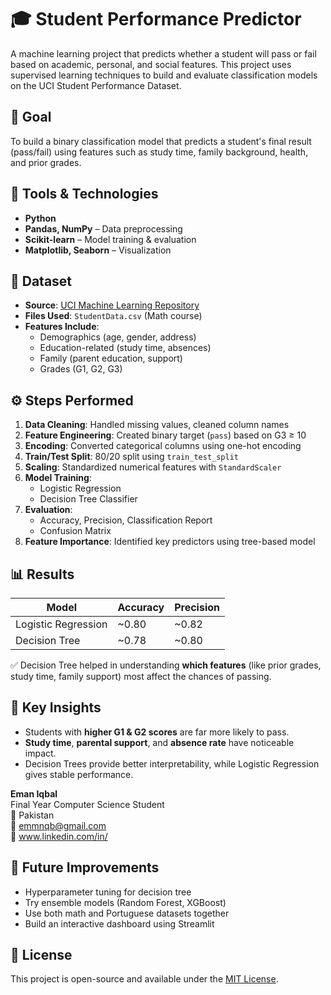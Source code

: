 # 🎓 Student Performance Predictor

A machine learning project that predicts whether a student will pass or fail based on academic, personal, and social features. This project uses supervised learning techniques to build and evaluate classification models on the UCI Student Performance Dataset.

## 🎯 Goal

To build a binary classification model that predicts a student's final result (pass/fail) using features such as study time, family background, health, and prior grades.

## 🧰 Tools & Technologies

- **Python**
- **Pandas, NumPy** – Data preprocessing
- **Scikit-learn** – Model training & evaluation
- **Matplotlib, Seaborn** – Visualization

## 📂 Dataset

- **Source**: [UCI Machine Learning Repository](https://archive.ics.uci.edu/ml/datasets/student+performance)
- **Files Used**: `StudentData.csv` (Math course)
- **Features Include**:
  - Demographics (age, gender, address)
  - Education-related (study time, absences)
  - Family (parent education, support)
  - Grades (G1, G2, G3)

## ⚙️ Steps Performed

1. **Data Cleaning**: Handled missing values, cleaned column names
2. **Feature Engineering**: Created binary target (`pass`) based on G3 ≥ 10
3. **Encoding**: Converted categorical columns using one-hot encoding
4. **Train/Test Split**: 80/20 split using `train_test_split`
5. **Scaling**: Standardized numerical features with `StandardScaler`
6. **Model Training**:
   - Logistic Regression
   - Decision Tree Classifier
7. **Evaluation**:
   - Accuracy, Precision, Classification Report
   - Confusion Matrix
8. **Feature Importance**: Identified key predictors using tree-based model
   
## 📊 Results

| Model              | Accuracy | Precision |
|-------------------|----------|-----------|
| Logistic Regression | ~0.80    | ~0.82     |
| Decision Tree       | ~0.78    | ~0.80     |

✅ Decision Tree helped in understanding **which features** (like prior grades, study time, family support) most affect the chances of passing.

## 🧠 Key Insights

- Students with **higher G1 & G2 scores** are far more likely to pass.
- **Study time**, **parental support**, and **absence rate** have noticeable impact.
- Decision Trees provide better interpretability, while Logistic Regression gives stable performance.

**Eman Iqbal**  
Final Year Computer Science Student  
📍 Pakistan  
📧 emmnqb@gmail.com  
🔗 www.linkedin.com/in/  

## 📌 Future Improvements

- Hyperparameter tuning for decision tree
- Try ensemble models (Random Forest, XGBoost)
- Use both math and Portuguese datasets together
- Build an interactive dashboard using Streamlit

## 📜 License

This project is open-source and available under the [MIT License](LICENSE).
